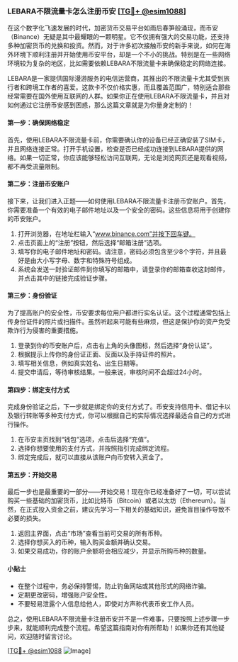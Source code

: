 ### LEBARA不限流量卡怎么注册币安 [[TG💪+ @esim1088](https://t.me/s/esim1088)]

在这个数字化飞速发展的时代，加密货币交易平台如雨后春笋般涌现，而币安（Binance）无疑是其中最耀眼的一颗明星。它不仅拥有强大的交易功能，还支持多种加密货币的兑换和投资。然而，对于许多初次接触币安的新手来说，如何在海外环境下顺利注册并开始使用币安平台，却是一个不小的挑战。特别是在一些网络环境较为复杂的地区，比如需要依赖LEBARA不限流量卡来确保稳定的网络连接。

LEBARA是一家提供国际漫游服务的电信运营商，其推出的不限流量卡尤其受到旅行者和跨境工作者的喜爱。这款卡不仅价格实惠，而且覆盖范围广，特别适合那些经常需要在国外使用互联网的人群。如果你正在使用LEBARA不限流量卡，并且对如何通过它注册币安感到困惑，那么这篇文章就是为你量身定制的！

#### **第一步：确保网络稳定**

首先，使用LEBARA不限流量卡前，你需要确认你的设备已经正确安装了SIM卡，并且网络连接正常。打开手机设置，检查是否已经成功连接到LEBARA提供的网络。如果一切正常，你应该能够轻松访问互联网，无论是浏览网页还是观看视频，都不再受流量限制。

#### **第二步：注册币安账户**

接下来，让我们进入正题——如何使用LEBARA不限流量卡注册币安账户。首先，你需要准备一个有效的电子邮件地址以及一个安全的密码。这些信息将用于创建你的币安账户。

1. 打开浏览器，在地址栏输入“www.binance.com”并按下回车键。
2. 点击页面上的“注册”按钮，然后选择“邮箱注册”选项。
3. 填写你的电子邮件地址和密码。请注意，密码必须包含至少8个字符，并且最好是由大小写字母、数字和特殊符号组成。
4. 系统会发送一封验证邮件到你填写的邮箱中，请登录你的邮箱查收这封邮件，并点击其中的链接完成验证步骤。

#### **第三步：身份验证**

为了提高账户的安全性，币安要求每位用户都进行实名认证。这个过程通常包括上传身份证件的照片或扫描件。虽然听起来可能有些麻烦，但这是保护你的资产免受欺诈行为侵害的重要措施。

1. 登录到你的币安账户后，点击右上角的头像图标，然后选择“身份认证”。
2. 根据提示上传你的身份证正面、反面以及手持证件的照片。
3. 填写相关信息，例如真实姓名、出生日期等。
4. 提交申请后，等待审核结果。一般来说，审核时间不会超过24小时。

#### **第四步：绑定支付方式**

完成身份验证之后，下一步就是绑定你的支付方式了。币安支持信用卡、借记卡以及银行转账等多种支付方式，你可以根据自己的实际情况选择最适合自己的方式进行操作。

1. 在币安主页找到“钱包”选项，点击后选择“充值”。
2. 选择你想要使用的支付方式，并按照指引完成绑定流程。
3. 绑定完成后，就可以直接从该账户向币安转入资金了。

#### **第五步：开始交易**

最后一步也是最重要的一部分——开始交易！现在你已经准备好了一切，可以尝试购买一些基础的加密货币，比如比特币（Bitcoin）或者以太坊（Ethereum）。当然，在正式投入资金之前，建议先学习一下相关的基础知识，避免盲目操作导致不必要的损失。

1. 返回主界面，点击“市场”查看当前可交易的所有币种。
2. 选择你想买入的币种，输入购买金额并确认交易。
3. 如果交易成功，你的账户余额将会相应减少，并显示所购币种的数量。

#### **小贴士**

- 在整个过程中，务必保持警惕，防止钓鱼网站或其他形式的网络诈骗。
- 定期更改密码，增强账户安全性。
- 不要轻易泄露个人信息给他人，即使对方声称代表币安工作人员。

总之，使用LEBARA不限流量卡注册币安并不是一件难事，只要按照上述步骤一步步来，就能顺利完成整个流程。希望这篇指南对你有所帮助！如果你还有其他疑问，欢迎随时留言讨论。

[[TG💪+ @esim1088](https://t.me/s/esim1088) ![Image](https://i.postimg.cc/4NQfJmqS/Snipaste-2025-05-13-00-14-12.png)]